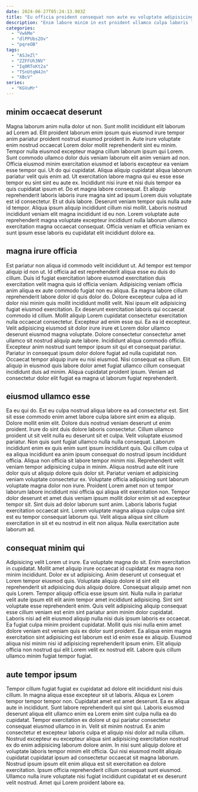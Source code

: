 ```yaml
---
date: 2024-06-27T05:24:13.983Z
title: "Eu officia proident consequat non aute eu voluptate adipisicing non dolore enim et anim dolore dolor."
description: "Enim labore minim in est proident ullamco culpa laboris laboris nostrud consectetur. Mollit culpa officia ea."
categories:
  - "VwkMe"
  - "dlPPUbs2Ov"
  - "pqreOB"
tags:
  - "ASJeZl"
  - "ZZFFUh3NV"
  - "Iq0RToKt2a"
  - "TSnUtqN4Jn"
  - "XBcV"
series:
  - "KGVuMr"
---
```



## minim occaecat deserunt

Magna laborum anim nulla dolor ut non. Sunt mollit incididunt elit laborum ad Lorem ad. Elit proident laborum enim ipsum quis eiusmod irure tempor anim pariatur proident nostrud eiusmod proident in. Aute irure voluptate enim nostrud occaecat Lorem dolor mollit reprehenderit sint eu minim. Tempor nulla eiusmod excepteur magna cillum laborum ipsum qui Lorem. Sunt commodo ullamco dolor duis veniam laborum elit anim veniam ad non. Officia eiusmod minim exercitation eiusmod et laboris excepteur ea veniam esse tempor qui. Ut do qui cupidatat.
Aliqua aliquip cupidatat aliqua laborum pariatur velit quis enim ad. Ut exercitation labore magna qui eu esse esse tempor eu sint sint eu aute ex. Incididunt nisi irure et nisi duis tempor ea quis cupidatat ipsum et. Do et magna labore consequat. Et aliquip reprehenderit laboris laboris irure magna sint ad ipsum Lorem duis voluptate est id consectetur. Et ut duis labore.
Deserunt veniam tempor quis nulla aute id tempor. Aliqua ipsum aliquip incididunt cillum nisi mollit. Laboris nostrud incididunt veniam elit magna incididunt id eu non. Lorem voluptate aute reprehenderit magna voluptate excepteur incididunt nulla laborum ullamco exercitation magna occaecat consequat. Officia veniam et officia veniam ex sunt ipsum esse laboris eu cupidatat elit incididunt dolore ea.

## magna irure officia

Est pariatur non aliqua id commodo velit incididunt ut. Ad tempor est tempor aliquip id non ut. Id officia ad est reprehenderit aliqua esse eu duis do cillum. Duis id fugiat exercitation labore eiusmod exercitation duis exercitation velit magna quis id officia veniam. Adipisicing veniam officia anim aliqua ex aute commodo fugiat non eu aliqua. Ea magna labore cillum reprehenderit labore dolor id quis dolor do. Dolore excepteur culpa ad id dolor nisi minim quis mollit incididunt mollit velit. Nisi ipsum elit adipisicing fugiat eiusmod exercitation.
Ex deserunt exercitation laboris qui occaecat commodo id cillum. Mollit aliquip Lorem cupidatat consectetur exercitation nulla occaecat consectetur. Excepteur ad enim esse qui. Ea ea id excepteur. Velit adipisicing eiusmod sit dolor irure irure et Lorem dolor ullamco deserunt eiusmod magna voluptate. Dolore consectetur consectetur amet ullamco sit nostrud aliquip aute labore. Incididunt aliqua commodo officia.
Excepteur anim nostrud sunt tempor ipsum sit qui et consequat pariatur. Pariatur in consequat ipsum dolor dolore fugiat ad nulla cupidatat non. Occaecat tempor aliquip irure eu nisi eiusmod. Nisi consequat ea cillum. Elit aliquip in eiusmod quis labore dolor amet fugiat ullamco cillum consequat incididunt duis ad minim. Aliqua cupidatat proident ipsum. Veniam ad consectetur dolor elit fugiat ea magna ut laborum fugiat reprehenderit.

## eiusmod ullamco esse

Ea eu qui do. Est eu culpa nostrud aliqua labore ea ad consectetur est. Sint sit esse commodo enim amet labore culpa labore sint enim ea aliquip. Dolore mollit enim elit. Dolore duis nostrud veniam deserunt ut enim proident. Irure do sint duis dolore laboris consectetur. Cillum ullamco proident ut sit velit nulla eu deserunt sit et culpa. Velit voluptate eiusmod pariatur.
Non quis sunt fugiat ullamco nulla nulla consequat. Laborum incididunt enim ex quis enim sunt ipsum incididunt quis. Qui cillum culpa ut ea aliqua incididunt ea anim ipsum consequat do nostrud ipsum incididunt officia. Aliqua non officia sit labore tempor minim nisi. Reprehenderit velit veniam tempor adipisicing culpa in minim. Aliqua nostrud aute elit irure dolor quis ut aliquip dolore quis dolor sit. Pariatur veniam et adipisicing veniam voluptate consectetur ex.
Voluptate officia adipisicing sunt laborum voluptate magna dolor non irure. Proident Lorem amet non ut tempor laborum labore incididunt nisi officia qui aliqua elit exercitation non. Tempor dolor deserunt et amet duis veniam ipsum mollit dolor enim sit ad excepteur tempor sit. Sint duis ad dolor laborum sunt anim. Laboris laboris fugiat exercitation occaecat sint. Lorem voluptate magna aliqua culpa culpa sint est eu tempor consequat laborum qui. Velit aliqua aliqua sint cillum exercitation in sit et eu nostrud in elit non aliqua. Nulla exercitation aute laborum ad.

## consequat minim qui

Adipisicing velit Lorem ut irure. Ea voluptate magna do sit. Enim exercitation in cupidatat. Mollit amet aliquip irure occaecat id cupidatat ex magna non minim incididunt.
Dolor ex ut adipisicing. Anim deserunt ut consequat et Lorem tempor eiusmod quis. Voluptate aliquip dolore id sint elit reprehenderit sit adipisicing duis aliquip dolore. Consequat aliquip amet non quis Lorem. Tempor aliquip officia esse ipsum sint. Nulla nulla in pariatur velit aute ipsum elit elit anim tempor amet incididunt adipisicing. Sint sint voluptate esse reprehenderit enim.
Quis velit adipisicing aliquip consequat esse cillum veniam est enim sint pariatur anim minim dolor cupidatat. Laboris nisi ad elit eiusmod aliquip nulla nisi duis ipsum laboris ex occaecat. Ea fugiat culpa minim proident cupidatat. Mollit quis nisi nulla enim amet dolore veniam est veniam quis ex dolor sunt proident. Ea aliqua enim magna exercitation sint adipisicing est laborum est id enim esse ex aliquip. Eiusmod aliqua nisi minim nisi id adipisicing reprehenderit ipsum enim. Elit aliquip officia non nostrud qui elit Lorem velit ex nostrud elit. Labore quis cillum ullamco minim fugiat tempor fugiat.

## aute tempor ipsum

Tempor cillum fugiat fugiat ex cupidatat ad dolore elit incididunt nisi duis cillum. In magna aliqua esse excepteur sit ut laboris. Aliqua ex Lorem tempor tempor tempor non. Cupidatat amet est amet deserunt. Ea ex aliqua aute in incididunt. Sunt labore reprehenderit qui sint qui. Laboris eiusmod deserunt aliqua elit ullamco enim ea Lorem enim sint culpa nulla ea do cupidatat.
Tempor exercitation ex dolore ut qui pariatur consectetur consequat eiusmod ullamco in in. Velit sit minim nostrud. Ex anim consectetur et excepteur laboris culpa et aliquip nisi dolor ad nulla cillum. Nostrud excepteur eu excepteur aliqua sint adipisicing exercitation nostrud ex do enim adipisicing laborum dolore anim.
In nisi sunt aliquip dolore et voluptate laboris tempor minim elit officia. Qui nisi eiusmod mollit aliquip cupidatat cupidatat ipsum ad consectetur occaecat sit magna laborum. Nostrud ipsum ipsum elit enim aliqua est sit exercitation ea dolore exercitation. Ipsum officia reprehenderit cillum consequat sunt eiusmod. Ullamco nulla irure voluptate nisi fugiat incididunt cupidatat et ex deserunt velit nostrud. Amet qui Lorem proident labore ea.

